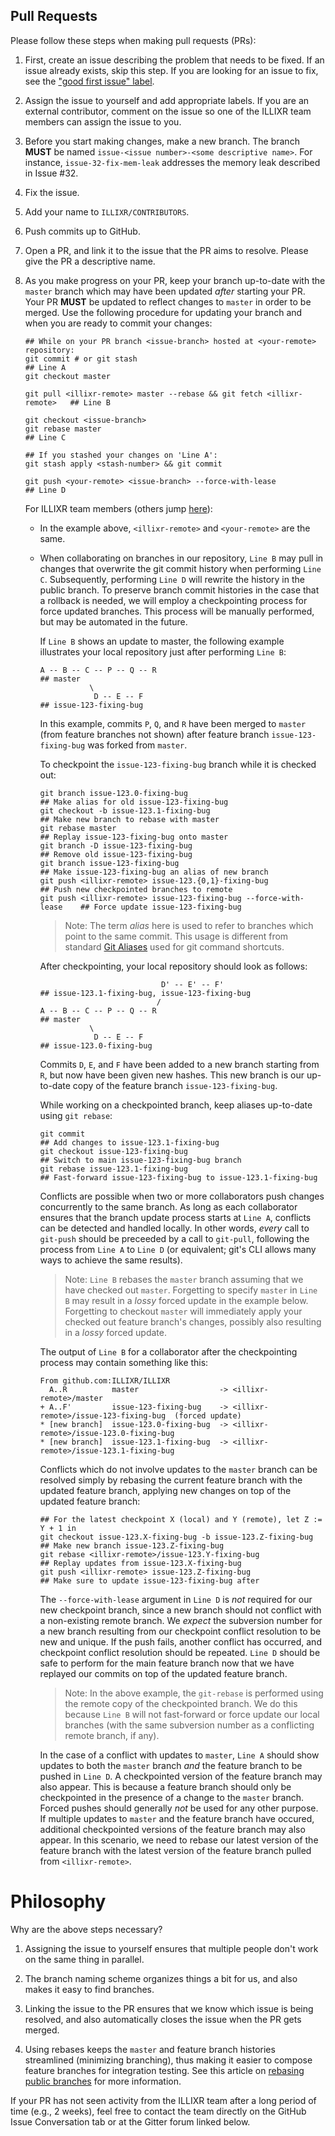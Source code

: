## Pull Requests

Please follow these steps when making pull requests (PRs):

1.  First, create an issue describing the problem that needs to be fixed.
    If an issue already exists, skip this step.
    If you are looking for an issue to fix, see the ["good first issue" label][2].

1.  Assign the issue to yourself and add appropriate labels.
    If you are an external contributor, comment on the issue so one of the ILLIXR team members
    can assign the issue to you.

1.  Before you start making changes, make a new branch.
    The branch **MUST** be named `issue-<issue number>-<some descriptive name>`.
    For instance, `issue-32-fix-mem-leak` addresses the memory leak described in Issue #32.

1.  Fix the issue.

1.  Add your name to `ILLIXR/CONTRIBUTORS`.

1.  Push commits up to GitHub.

1.  Open a PR, and link it to the issue that the PR aims to resolve.
    Please give the PR a descriptive name.

1.  As you make progress on your PR, keep your branch up-to-date with the `master` branch which
    may have been updated *after* starting your PR.
    Your PR **MUST** be updated to reflect changes to `master` in order to be merged.
    Use the following procedure for updating your branch and when you are ready to commit your changes:

    <!--- language: lang-none -->

        ## While on your PR branch <issue-branch> hosted at <your-remote> repository:
        git commit # or git stash                                               ## Line A
        git checkout master

        git pull <illixr-remote> master --rebase && git fetch <illixr-remote>   ## Line B

        git checkout <issue-branch>
        git rebase master                                                       ## Line C

        ## If you stashed your changes on 'Line A':
        git stash apply <stash-number> && git commit

        git push <your-remote> <issue-branch> --force-with-lease                ## Line D

    For ILLIXR team members (others jump [here][12]):

    -   In the example above, `<illixr-remote>` and `<your-remote>` are the same.

    -   When collaborating on branches in our repository, `Line B` may pull in changes that overwrite
        the git commit history when performing `Line C`.
        Subsequently, performing `Line D` will rewrite the history in the public branch.
        To preserve branch commit histories in the case that a rollback is needed, we will employ
        a checkpointing process for force updated branches.
        This process will be manually performed, but may be automated in the future.

        If `Line B` shows an update to master, the following example illustrates your local repository
        just after performing `Line B`:

        <!--- language: lang-none -->

            A -- B -- C -- P -- Q -- R                                          ## master
                       \
                        D -- E -- F                                             ## issue-123-fixing-bug

        In this example, commits `P`, `Q`, and `R` have been merged to `master`
        (from feature branches not shown) after feature branch `issue-123-fixing-bug` was
        forked from `master`.

        To checkpoint the `issue-123-fixing-bug` branch while it is checked out:

        <!--- language: lang-none -->

            git branch issue-123.0-fixing-bug                                   ## Make alias for old issue-123-fixing-bug
            git checkout -b issue-123.1-fixing-bug                              ## Make new branch to rebase with master
            git rebase master                                                   ## Replay issue-123-fixing-bug onto master
            git branch -D issue-123-fixing-bug                                  ## Remove old issue-123-fixing-bug
            git branch issue-123-fixing-bug                                     ## Make issue-123-fixing-bug an alias of new branch
            git push <illixr-remote> issue-123.{0,1}-fixing-bug                 ## Push new checkpointed branches to remote
            git push <illixr-remote> issue-123-fixing-bug --force-with-lease    ## Force update issue-123-fixing-bug

        > Note:
        The term _alias_ here is used to refer to branches which point to the same commit.
        This usage is different from standard [Git Aliases][4] used for git command shortcuts.

        After checkpointing, your local repository should look as follows:

        <!--- language: lang-none -->

                                       D' -- E' -- F'                           ## issue-123.1-fixing-bug, issue-123-fixing-bug
                                      /
            A -- B -- C -- P -- Q -- R                                          ## master
                       \
                        D -- E -- F                                             ## issue-123.0-fixing-bug

        Commits `D`, `E`, and `F` have been added to a new branch starting from `R`,
        but now have been given new hashes.
        This new branch is our up-to-date copy of the feature branch `issue-123-fixing-bug`.

        While working on a checkpointed branch, keep aliases up-to-date using `git rebase`:

        <!--- language: lang-none -->

            git commit                                                          ## Add changes to issue-123.1-fixing-bug
            git checkout issue-123-fixing-bug                                   ## Switch to main issue-123-fixing-bug branch
            git rebase issue-123.1-fixing-bug                                   ## Fast-forward issue-123-fixing-bug to issue-123.1-fixing-bug

        Conflicts are possible when two or more collaborators push changes concurrently to
        the same branch.
        As long as each collaborator ensures that the branch update process starts at `Line A`,
        conflicts can be detected and handled locally.
        In other words, _every_ call to `git-push` should be preceeded by a call to `git-pull`,
        following the process from `Line A` to `Line D` (or equivalent; git's CLI allows many
        ways to achieve the same results).

        > Note:
        `Line B` rebases the `master` branch assuming that we have checked out `master`.
        Forgetting to specify `master` in `Line B` may result in a _lossy_ forced update in the
        example below.
        Forgetting to checkout `master` will immediately apply your checked out feature branch's
        changes, possibly also resulting in a _lossy_ forced update.

        The output of `Line B` for a collaborator after the checkpointing process may contain
        something like this:

        <!--- language: lang-none -->

            From github.com:ILLIXR/ILLIXR
              A..R          master                  -> <illixr-remote>/master
            + A..F'         issue-123-fixing-bug    -> <illixr-remote>/issue-123-fixing-bug  (forced update)
            * [new branch]  issue-123.0-fixing-bug  -> <illixr-remote>/issue-123.0-fixing-bug
            * [new branch]  issue-123.1-fixing-bug  -> <illixr-remote>/issue-123.1-fixing-bug

        Conflicts which do not involve updates to the `master` branch can be resolved simply
        by rebasing the current feature branch with the updated feature branch,
        applying new changes on top of the updated feature branch:

        <!--- language: lang-none -->

            ## For the latest checkpoint X (local) and Y (remote), let Z := Y + 1 in
            git checkout issue-123.X-fixing-bug -b issue-123.Z-fixing-bug       ## Make new branch issue-123.Z-fixing-bug
            git rebase <illixr-remote>/issue-123.Y-fixing-bug                   ## Replay updates from issue-123.X-fixing-bug
            git push <illixr-remote> issue-123.Z-fixing-bug                     ## Make sure to update issue-123-fixing-bug after

        The `--force-with-lease` argument in `Line D` is _not_ required for our new checkpoint branch,
        since a new branch should not conflict with a non-existing remote branch.
        We _expect_ the subversion number for a new branch resulting from our
        checkpoint conflict resolution to be new and unique.
        If the push fails, another conflict has occurred, and checkpoint conflict resolution
        should be repeated.
        `Line D` should be safe to perform for the main feature branch now that we have
        replayed our commits on top of the updated feature branch.

        > Note:
        In the above example, the `git-rebase` is performed using the remote copy of
        the checkpointed branch.
        We do this because `Line B` will not fast-forward or force update our local branches
        (with the same subversion number as a conflicting remote branch, if any).

        In the case of a conflict with updates to `master`, `Line A` should show updates to
        both the `master` branch _and_ the feature branch to be pushed in `Line D`.
        A checkpointed version of the feature branch may also appear.
        This is because a feature branch should only be checkpointed in the presence of a
        change to the `master` branch.
        Forced pushes should generally _not_ be used for any other purpose.
        If multiple updates to `master` and the feature branch have occured, additional
        checkpointed versions of the feature branch may also appear.
        In this scenario, we need to rebase our latest version of the feature branch with
        the latest version of the feature branch pulled from `<illixr-remote>`.


# Philosophy

Why are the above steps necessary?

1.  Assigning the issue to yourself ensures that multiple people don't work on the same thing
    in parallel.

1.  The branch naming scheme organizes things a bit for us, and also makes it easy to find branches.

1.  Linking the issue to the PR ensures that we know which issue is being resolved,
    and also automatically closes the issue when the PR gets merged.

1.  Using rebases keeps the `master` and feature branch histories streamlined (minimizing branching),
    thus making it easier to compose feature branches for integration testing.
    See this article on [rebasing public branches][3] for more information.

If your PR has not seen activity from the ILLIXR team after a long period of time (e.g., 2 weeks),
feel free to contact the team directly on the GitHub Issue Conversation tab or at
the Gitter forum linked below.

[2]:    https://github.com/ILLIXR/ILLIXR/issues?q=is%3Aopen+is%3Aissue+label%3A%22good+first+issue%22
[3]:    https://redfin.engineering/git-rebasing-public-branches-works-much-better-than-youd-think-ecc9a115aea9
[4]:    https://git-scm.com/book/en/v2/Git-Basics-Git-Aliases

[12]:   pull_request.md#philosophy